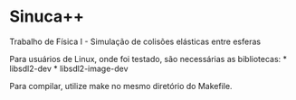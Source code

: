 # Sinuca++
Trabalho de Física I - Simulação de colisões elásticas entre esferas

Para usuários de Linux, onde foi testado, são necessárias as bibliotecas:
    * libsdl2-dev
    * libsdl2-image-dev

Para compilar, utilize make no mesmo diretório do Makefile.